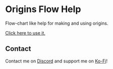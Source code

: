 # Origins Flow Help

Flow-chart like help for making and using origins.

[Click here to use it.](https://xmgzx.github.io/apps/origin-creator/help)

## Contact

Contact me on [Discord](https://discord.gg/pBFqEcXvW5) and support me on [Ko-Fi](https://ko-fi.com/mathgeniuszach)!
